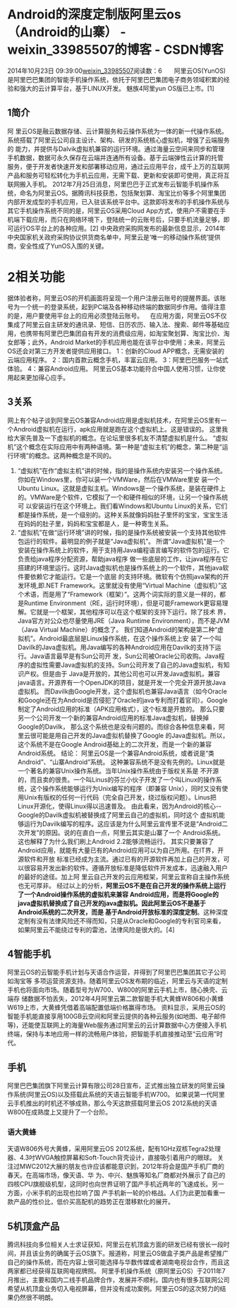 # Android的深度定制版阿里云os（Android的山寨） - weixin_33985507的博客 - CSDN博客
2014年10月23日 09:39:00[weixin_33985507](https://me.csdn.net/weixin_33985507)阅读数：6
      阿里云OS(YunOS)是阿里巴巴集团的智能手机操作系统，依托于阿里巴巴集团电子商务领域积累的经验和强大的云计算平台，基于LINUX开发。 魅族4阿里yun OS版已上市。[1]
## 1简介
阿 里云OS是融云数据存储、云计算服务和云操作系统为一体的新一代操作系统。系统搭载了阿里云公司自主设计、架构、研发的系统核心虚拟机，增强了云端服务的 能力，并提供与Dalvik虚拟机兼容的运行环境。通过海量云空间来同步和管理手机数据，数据可永久保存在云端并连通所有设备。基于云端弹性云计算的托管 服务，便于开发者快速开发和部署移动应用，通过云应用平台，成千上万的互联网产品和服务可轻松转化为手机云应用，无需下载、更新和安装即可使用，真正将互 联网搬入手机。
2012年7月25日消息，阿里巴巴于正式发布云智能手机操作系统，命名为阿里云OS。据腾讯科技获悉，包括聚划算、淘宝比价等多个阿里集团内部开发成型的手机应用，已入驻该系统平台中。这款即将发布的手机操作系统与其它手机操作系统不同的是，阿里云OS采用Cloud App方式，使用户不需要在手机端下载应用，而只在网络环境下，登陆统一的云账号后，只要手机流量足够，即可运行OS平台上的各种应用。[2]
中央政府采购网发布的最新信息显示，2014年中央国家机关政府采购协议供货商名单中，阿里云是‘唯一的移动操作系统’提供商，安全性成了YunOS入围的关键。
# 2相关功能
据体验者称，阿里云OS的开机画面将呈现一个用户注册云账号的提醒界面。该账号为一个统一的登录系统，起到PC端及各种移动终端的数据同步作用。值得注意的是，用户要使用平台上的应用必须登陆云账号。
   在应用方面，阿里云OS不仅集成了阿里云自主研发的通讯录、短信、日历农历、输入法、搜索、邮件等基础应用，也携带有阿里巴巴集团自有开发的消费级应用，如淘宝聚划算、淘宝比价、淘女郎等；此外，Android Market的手机应用也能在该平台中使用；未来，阿里云OS还会对第三方开发者提供应用接口。
1：创新的Cloud APP概念，无需安装的云端应用程序。
2：国内首款云概念手机，丰富云应用。
3：阿里巴巴服务一站式体验。
4：兼容Android应用。
阿里云OS基本功能符合中国人使用习惯，让你使用起来更加得心应手。
## 3关系
网上有个帖子谈到阿里云OS兼容Android应用是虚拟机技术，在阿里云OS里有一个Android虚拟机在运行，apk应用就是跑在这个虚拟机上。这是错误的。
这里我给大家先普及一下虚拟机的概念。在论坛里很多机友不清楚虚拟机是什么。
“虚拟机”这个概念在实际应用中有两种语境。第一种是“虚拟主机”的概念，第二种是“运行环境”的概念。这两种概念是不同的。
1. “虚拟机”在作“虚拟主机”讲的时候，指的是操作系统内安装另一个操作系统。你如在Windows里，你可以装一个VMWare，然后在VMWare里安 装一个Ubuntu Linux。这就是虚拟主机。Windows是一个操作系统，是装在硬件上的。VMWare是个软件，它模拟了一个和硬件相似的环境，让另一个操作系统可 以安装运行在这个环境上。我们看Windows和Ubuntu Linux的关系，它们都是操作系统，是一个级别的。这种关系就像妈妈肚子里怀的宝宝，宝宝生活在妈妈的肚子里，妈妈和宝宝都是人，是一种寄生关系。
2. “虚拟机”在做“运行环境”讲的时候，指的是操作系统被安装一个支持其他软件包运行的软件。最明显的例子就是“Java虚拟机”。 所谓“Java虚拟机”是一个安装在操作系统上的软件，用于支持用Java编程语言编写的软件包的运行。它负责给java程序分配资源，帮助java程序 做一些底层的工作，让java程序在它搭建的环境里运行。这时Java虚拟机也是操作系统上的一个软件，其他java软件要依赖它才能运行。它是一个底层 的支持环境。微软有个仿照java架构的开发环境,即.NET Framework。这里就没有使用“Virtual Machine（虚拟机）”这个术语，而是用了“Framework（框架）”。这两个词实际的意义是一样的，都是Runtime Environment（RE，运行时环境），但是可能Framework更容易理解。它就是一个框架，其他程序可以在这个框架的支持下运行。除了技术 界，Java官方对公众也尽量使用JRE（Java Runtime Environment），而不是JVM（Java Virtual Machine）的概念了。
我们知道Android的架构是第二种“虚拟机”。Android最底层是Linux操作系统，在这个操作系统上安 装了一个叫Davilk的Java虚拟机。用Java编写的各种Android应用在Davilk的支持下运行。Java语言最早是有Sun公司开 发，Sun公司被Oracle公司收购。Java程序的虚拟性需要Java虚拟机的支持。Sun公司开发了自己的Java虚拟机，有知识产权。但是由于 Java是开放的，其他公司也可以开发Java虚拟机，兼容java语言。开源界有一个OpenJDK的项目，就是开发一个完全开源开放Java虚拟机。 而Davilk由Google开发，这个虚拟机也兼容Java语言（如今Oracle和Google还在为Android是否侵犯了Oracle的java专利而打着官司）。Google制定了Android应用的标准（APK应用格式），这个标准是开放的。
那么只要另一个公司开发一个新的兼容Android应用的标准Java虚拟机，替换掉Google的Davilk， 那么这个系统也是没有问题的。而综合各种信息来看，阿里云很可能是用自己开发的Java虚拟机替换了Google 的Java虚拟机。所以，这个系统不是在Google Android基础上的二次开发，而是一个新的兼容Android系统。
结论：
阿里云OS是一个兼容Android系统，或者说是“类Android”、“山寨Android”系统。
这种兼容系统不是没有先例的。Linux就是一个著名的兼容Unix操作系统。当年Unix操作系统由于版权关系是 不开源的，而且卖的很贵。一个叫Linus的芬兰小伙子开发了一个叫Linux的操作系统，这个操作系统能够运行为Unix编写的程序（即兼容 Unix），同时又没有使用Unix有版权的任何一行代码（完全自己开发，绕过版权问题）。Linus把Linux开源化，使得Linux得以迅速普及。
由此看来，因为Android的核心--Google的Davilk虚拟机被替换成了阿里云自己的虚拟机，同时这个 虚拟机能够运行为Davilk编写的程序。这应该是为什么阿里云宣传里不说是“Android二次开发”的原因。说的在直白一点，阿里云其实是山寨了一个 Android系统。这也解释了为什么我们刷上Android 2.2能够流畅运行。
其实只要兼容了Android应用，就能有大量已有的Android应用可以为自己所用。在IT界，开源软件和开放 标准已经成为主流。通过已有的开源软件再加上自己的开发，可以很容易开发出新的软件。遵循开放标准是降低软件开发成本，迅速融入用户的最好的途径。加上阿 里云自己开发的云应用框架，阿里云宣称自主操作系统也无可厚非。
经过以上的分析，**阿里云OS不是在自己开发的操作系统上运行了一个Android操作系统的虚拟机来兼容 Android应用，而是将Google的java虚拟机替换成了自己开发的java虚拟机。因此阿里云OS不是基于Android系统的二次开发，而是 基于Android开放标准的深度定制**。这种深度定制有没有法律风险还不得而知，只是从Oracle和Google的专利官司来看，如果阿里云不能绕过专利的雷池，法律风险是很大的。[4]
## 4智能手机
阿里云OS的云智能手机计划与天语合作运营，并得到了阿里巴巴集团其它子公司如淘宝等 多项运营资源支持。随着阿里云OS发布期的临近，阿里云与天语的定制手机也将面向市场。随着型号为W700、W800的阿里云手机上市，随心换壳、云端存 储数据不怕丢失，2012年4月阿里云第二款智能手机大黄蜂W806和小黄蜂W619上市，大黄蜂凭借着高端配置低端价格赢得市场。
资料显示，采用云OS的智能手机能直接享用100GB云空间和阿里云提供的各种云服务(如地图、电子邮件等)，还能使互联网上的海量Web服务通过阿里云的云计算数据中心方便接入手机终端，保持与本地应用一样的流畅用户体验，把智能手机直接推动至“云应用”时代。
## 手机
阿里巴巴集团旗下阿里云计算有限公司28日宣布，正式推出独立研发的阿里云操作系统(阿里云OS)以及搭载此系统的天语云智能手机W700。
如果说第一代阿里云手机推出的时机还不够成熟，那么今天这款搭载阿里云OS 2012系统的天语W800在成熟度上又提升了一个台阶。
### 语大黄蜂
天语W806外号大黄蜂，采用阿里云OS 2012系统，配有1GHz双核Tegra2处理器、4.3吋WVGA触控屏幕和Soft-Touch背壳设计，直接吸引着用户的眼球。
关注过MWC2012大展的朋友也许应该都能意识到，2012年将会是国产手机厂商的春天。在高端市场，像天语、华 为、中兴、魅族等知名厂商都对外展示了自己的四核CPU旗舰级机型，这同时也向世界证明了国产手机近两年的飞速成长。另一方面，小米手机的出现也拉响了国 产手机新一轮的价格战。人们为此更加看重一款产品的性价比，低价买高配机的趋势正在潜移默化的展开。
## 5机顶盒产品
腾讯科技向多位相关人士求证获知，阿里云在机顶盒方面的研发已经有很长一段时间，并且该业务的确属于云OS旗下。报道称，阿里云OS做盒子类产品是希望推广自己的操作系统，而在内容上很可能选择与华数传媒或者湖南电视台合作，而且这两家都已经获得互联网电视牌照。
阿里手机操作系统（原阿里云OS）于2011年7月推出，主要和国内二线手机品牌合作，发展并不顺利。国内也有很多互联网公司希望从机顶盒业务切入电视屏幕，但并没有成功案例。阿里云OS的这次努力的结果仍然很不明朗。
